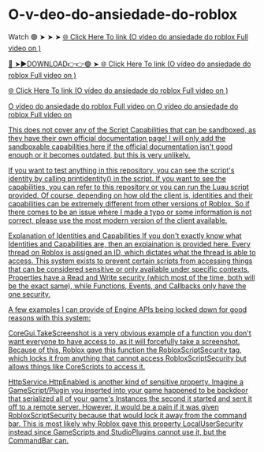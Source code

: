 # O-v-deo-do-ansiedade-do-roblox

Watch 🟢 ➤ ➤ ➤ <a href="https://quinix.cfd/sbaislas"> 🌐 Click Here To link (O vídeo do ansiedade do roblox Full video on ) 


🔴 ➤►DOWNLOAD👉👉🟢 ➤<a href="https://quinix.cfd/sbaislas"> 🌐 Click Here To link (O vídeo do ansiedade do roblox Full video on ) 

<a href="https://quinix.cfd/sbaislas"> 🌐 Click Here To link (O vídeo do ansiedade do roblox Full video on ) 

O vídeo do ansiedade do roblox
Full video on O vídeo do ansiedade do roblox
Full video on 

This does not cover any of the Script Capabilities that can be sandboxed, as they have their own official documentation page! I will only add the sandboxable capabilities here if the official documentation isn't good enough or it becomes outdated, but this is very unlikely.

If you want to test anything in this repository, you can see the script's identity by calling printidentity() in the script. If you want to see the capabilities, you can refer to this repository or you can run the Luau script provided. Of course, depending on how old the client is, identities and their capabilities can be extremely different from other versions of Roblox. So if there comes to be an issue where I made a typo or some information is not correct, please use the most modern version of the client available.

Explanation of Identities and Capabilities
If you don't exactly know what Identities and Capabilities are, then an explaination is provided here. Every thread on Roblox is assigned an ID, which dictates what the thread is able to access. This system exists to prevent certain scripts from accessing things that can be considered sensitive or only available under specific contexts. Properties have a Read and Write security (which most of the time, both will be the exact same), while Functions, Events, and Callbacks only have the one security.

A few examples I can provide of Engine APIs being locked down for good reasons with this system:

CoreGui.TakeScreenshot is a very obvious example of a function you don't want everyone to have access to, as it will forcefully take a screenshot. Because of this, Roblox gave this function the RobloxScriptSecurity tag, which locks it from anything that cannot access RobloxScriptSecurity but allows things like CoreScripts to access it.

HttpService.HttpEnabled is another kind of sensitive property. Imagine a GameScript/Plugin you inserted into your game happened to be backdoor that serialized all of your game's Instances the second it started and sent it off to a remote server. However, it would be a pain if it was given RobloxScriptSecurity because that would lock it away from the command bar. This is most likely why Roblox gave this property LocalUserSecurity instead since GameScripts and StudioPlugins cannot use it, but the CommandBar can.
